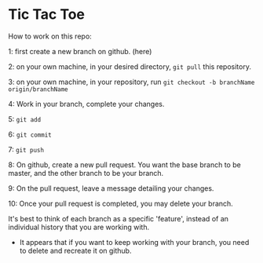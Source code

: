 # Tic Tac Toe

How to work on this repo:

1: first create a new branch on github. (here)

2: on your own machine, in your desired directory, `git pull` this repository.

3: on your own machine, in your repository, run `git checkout -b branchName  origin/branchName`

4: Work in your branch, complete your changes.

5: `git add`

6: `git commit`

7: `git push`

8: On github, create a new pull request. You want the base branch to be master, and the other branch to be your branch.

9: On the pull request, leave a message detailing your changes.

10: Once your pull request is completed, you may delete your branch.

It's best to think of each branch as a specific 'feature', instead of an individual history that you are working with.

* It appears that if you want to keep working with your branch, you need to delete and recreate it on github.
